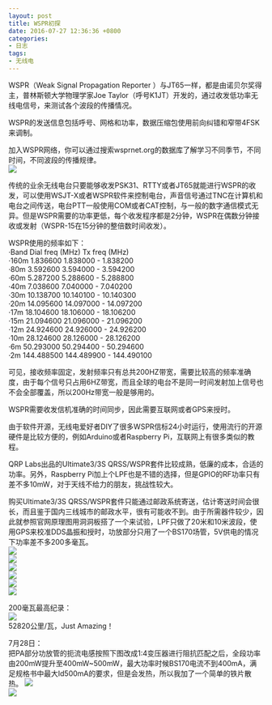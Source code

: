 ```yaml
---
layout: post
title: WSPR初探
date: 2016-07-27 12:36:36 +0800
categories:
- 日志
tags:
- 无线电
---
```



WSPR（Weak Signal Propagation Reporter ）与JT65一样，都是由诺贝尔奖得主，普林斯顿大学物理学家Joe Taylor（呼号K1JT）开发的，通过收发低功率无线电信号，来测试各个波段的传播情况。    

WSPR的发送信息包括呼号、网格和功率，数据压缩包使用前向纠错和窄带4FSK来调制。    

加入WSPR网络，你可以通过搜索wsprnet.org的数据库了解学习不同季节，不同时间，不同波段的传播规律。    
![](https://github.com/bh3nvn/bh3nvn.github.io/raw/master/image/2016-07-27-00.jpg)       

传统的业余无线电台只要能够收发PSK31、RTTY或者JT65就能进行WSPR的收发，可以使用WSJT-X或者WSPR软件来控制电台，声音信号通过TNC在计算机和电台之间传送，电台PTT一般使用COM或者CAT控制，与一般的数字通信模式无异。但是WSPR需要的功率更低，每个收发程序都是2分钟，WSPR在偶数分钟接收或发射（WSPR-15在15分钟的整倍数时间收发）。  

WSPR使用的频率如下：    
·Band Dial freq (MHz) Tx freq (MHz)    
·160m 1.836600 1.838000 - 1.838200    
·80m 3.592600 3.594000 - 3.594200    
·60m 5.287200 5.288600 - 5.288800    
·40m	7.038600 7.040000 - 7.040200    
·30m 10.138700 10.140100 - 10.140300    
·20m 14.095600 14.097000 - 14.097200    
·17m 18.104600 18.106000 - 18.106200    
·15m 21.094600 21.096000 - 21.096200     
·12m 24.924600	24.926000 - 24.926200    
·10m 28.124600	28.126000 - 28.126200    
·6m 50.293000	50.294400 - 50.294600    
·2m 144.488500	144.489900 - 144.490100    

可见，接收频率固定，发射频率只有总共200HZ带宽，需要比较高的频率准确度，由于每个信号只占用6HZ带宽，而且全球的电台不是同一时间发射加上信号也不会全部覆盖，所以200Hz带宽一般是够用的。    

WSPR需要收发信机准确的时间同步，因此需要互联网或者GPS来授时。    

由于软件开源，无线电爱好者DIY了很多WSPR信标24小时运行，使用流行的开源硬件是比较方便的，例如Arduino或者Raspberry Pi，互联网上有很多类似的教程。

QRP Labs出品的Ultimate3/3S QRSS/WSPR套件比较成熟，低廉的成本，合适的功率。另外，Raspberry Pi加上个LPF也是不错的选择，但是GPIO的RF功率只有差不多10mW，对于天线不给力的朋友，挑战性较大。

购买Ultimate3/3S QRSS/WSPR套件只能通过邮政系统寄送，估计寄送时间会很长，而且鉴于国内三线城市的邮政水平，很有可能收不到。由于所需器件较少，因此就参照官网原理图用洞洞板搭了一个来试验，LPF只做了20米和10米波段，使用GPS来校准DDS晶振和授时，功放部分只用了一个BS170场管，5V供电的情况下功率差不多200多毫瓦。    
![](https://github.com/bh3nvn/bh3nvn.github.io/raw/master/image/2016-07-27-01.JPG)      
![](https://github.com/bh3nvn/bh3nvn.github.io/raw/master/image/2016-07-27-02.JPG)     
![](https://github.com/bh3nvn/bh3nvn.github.io/raw/master/image/2016-07-27-03.JPG)      
![](https://github.com/bh3nvn/bh3nvn.github.io/raw/master/image/2016-07-27-04.JPG)      
![](https://github.com/bh3nvn/bh3nvn.github.io/raw/master/image/2016-07-27-06.JPG)     
![](https://github.com/bh3nvn/bh3nvn.github.io/raw/master/image/2016-07-27-07.jpg)      

200毫瓦最高纪录：      
![](https://github.com/bh3nvn/bh3nvn.github.io/raw/master/image/2016-07-27-08.jpg)      
52820公里/瓦，Just Amazing！

7月28日：    
把PA部分功放管的扼流电感按照下图改成1:4变压器进行阻抗匹配之后，全段功率由200mW提升至400mW~500mW，最大功率时候BS170电流不到400mA，满足规格书中最大Id500mA的要求，但是会发热，所以我加了一个简单的铁片散热。
![](https://github.com/bh3nvn/bh3nvn.github.io/raw/master/image/2016-07-27-09.jpg)     
![](https://github.com/bh3nvn/bh3nvn.github.io/raw/master/image/2016-07-27-10.jpg)   









